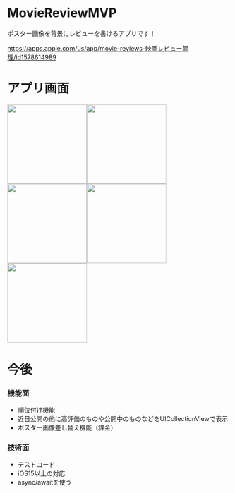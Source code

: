 # MovieReviewMVP
ポスター画像を背景にレビューを書けるアプリです！

https://apps.apple.com/us/app/movie-reviews-映画レビュー管理/id1578614989

# アプリ画面
<img src="https://user-images.githubusercontent.com/72326299/147533094-f0194683-75c5-455c-8c84-d1ed81d78181.jpeg" width="180px"><img src="https://user-images.githubusercontent.com/72326299/147533107-6754ee06-0038-4579-8a15-0489ae56d123.jpeg" width="180px"><img src="https://user-images.githubusercontent.com/72326299/147533112-38ff0709-a20e-491b-8eb2-45888327b66a.jpeg" width="180px"><img src="https://user-images.githubusercontent.com/72326299/147533115-570f5854-b1e4-47b7-ae04-aee7e8520693.jpeg" width="180px"><img src="https://user-images.githubusercontent.com/72326299/147533121-c89dd383-ea32-400b-81d3-0cc5ed5a6b3f.jpeg" width="180px">

# 今後
### 機能面
- 順位付け機能
- 近日公開の他に高評価のものや公開中のものなどをUICollectionViewで表示
- ポスター画像差し替え機能（課金）

### 技術面
- テストコード
- iOS15以上の対応
- async/awaitを使う
